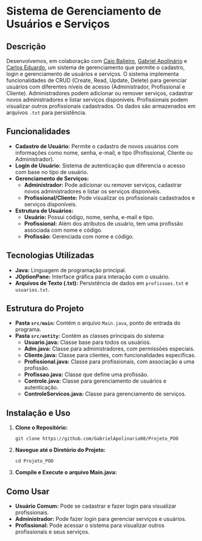 # Sistema de Gerenciamento de Usuários e Serviços

## Descrição

Desenvolvemos, em colaboração com [Caio Balieiro](https://github.com/CaioBalieir0), [Gabriel Apolinário](https://github.com/GabrielApolinario08) e [Carlos Eduardo](https://github.com/CaioBalieir0), um sistema de gerenciamento que permite o cadastro, login e gerenciamento de usuários e serviços. O sistema implementa funcionalidades de CRUD (Create, Read, Update, Delete) para gerenciar usuários com diferentes níveis de acesso (Administrador, Profissional e Cliente). Administradores podem adicionar ou remover serviços, cadastrar novos administradores e listar serviços disponíveis. Profissionais podem visualizar outros profissionais cadastrados. Os dados são armazenados em arquivos `.txt` para persistência.

## Funcionalidades

* **Cadastro de Usuário:** Permite o cadastro de novos usuários com informações como nome, senha, e-mail, e tipo (Profissional, Cliente ou Administrador).
* **Login de Usuário:** Sistema de autenticação que diferencia o acesso com base no tipo de usuário.
* **Gerenciamento de Serviços:**
  * **Administrador:** Pode adicionar ou remover serviços, cadastrar novos administradores e listar os serviços disponíveis.
  * **Profissional/Cliente:** Pode visualizar os profissionais cadastrados e serviços disponíveis.
* **Estrutura de Usuários:**
  * **Usuário:** Possui código, nome, senha, e-mail e tipo.
  * **Profissional:** Além dos atributos de usuário, tem uma profissão associada com nome e código.
  * **Profissão:** Gerenciada com nome e código.

## Tecnologias Utilizadas

* **Java:** Linguagem de programação principal.
* **JOptionPane:** Interface gráfica para interação com o usuário.
* **Arquivos de Texto (.txt):** Persistência de dados em `profissoes.txt` e `usuarios.txt`.

## Estrutura do Projeto

* **Pasta `src/main`:** Contém o arquivo `Main.java`, ponto de entrada do programa.
* **Pasta `src/entity`:** Contém as classes principais do sistema:
  * **Usuario.java:** Classe base para todos os usuários.
  * **Adm.java:** Classe para administradores, com permissões especiais.
  * **Cliente.java:** Classe para clientes, com funcionalidades específicas.
  * **Profissional.java:** Classe para profissionais, com associação a uma profissão.
  * **Profissao.java:** Classe que define uma profissão.
  * **Controle.java:** Classe para gerenciamento de usuários e autenticação.
  * **ControleServicos.java:** Classe para gerenciamento de serviços.

## Instalação e Uso

1. **Clone o Repositório:**

   ```
   git clone https://github.com/GabrielApolinario08/Projeto_POO
   ```
2. **Navegue até o Diretório do Projeto:**

   ```
   cd Projeto_POO
   ```
3. **Compile e Execute o arquivo Main.java:**


## Como Usar

* **Usuário Comum:** Pode se cadastrar e fazer login para visualizar profissionais.
* **Administrador:** Pode fazer login para gerenciar serviços e usuários.
* **Profissional:** Pode acessar o sistema para visualizar outros profissionais e seus serviços.
